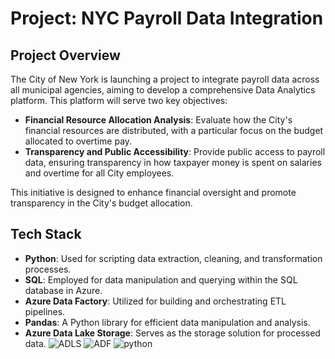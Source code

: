 # Project: NYC Payroll Data Integration  

## Project Overview  

The City of New York is launching a project to integrate payroll data across all municipal agencies, aiming to develop a comprehensive Data Analytics platform. This platform will serve two key objectives:  

- **Financial Resource Allocation Analysis**: Evaluate how the City's financial resources are distributed, with a particular focus on the budget allocated to overtime pay.  
- **Transparency and Public Accessibility**: Provide public access to payroll data, ensuring transparency in how taxpayer money is spent on salaries and overtime for all City employees.  

This initiative is designed to enhance financial oversight and promote transparency in the City's budget allocation.  

## Tech Stack

- **Python**: Used for scripting data extraction, cleaning, and transformation processes.
- **SQL**: Employed for data manipulation and querying within the SQL database in Azure.
- **Azure Data Factory**: Utilized for building and orchestrating ETL pipelines.
- **Pandas**: A Python library for efficient data manipulation and analysis.
- **Azure Data Lake Storage**: Serves as the storage solution for processed data.
![ADLS](https://github.com/user-attachments/assets/8b9e0a34-74f6-48bf-b565-ddadebb671fa)
![ADF](https://github.com/user-attachments/assets/0936a912-949b-4ea6-93b7-6f7ffdc01b12)
![python](https://github.com/user-attachments/assets/4829ff6f-1e54-4e20-9e28-a78490d7bdbb)
